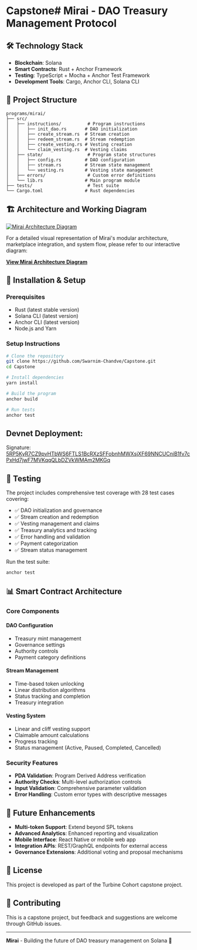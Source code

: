 # Capstone# Mirai - DAO Treasury Management Protocol

## 🛠️ Technology Stack

- **Blockchain**: Solana
- **Smart Contracts**: Rust + Anchor Framework
- **Testing**: TypeScript + Mocha + Anchor Test Framework
- **Development Tools**: Cargo, Anchor CLI, Solana CLI

## 📁 Project Structure

```
programs/mirai/
├── src/
│   ├── instructions/          # Program instructions
│   │   ├── init_dao.rs       # DAO initialization
│   │   ├── create_stream.rs  # Stream creation
│   │   ├── redeem_stream.rs  # Stream redemption
│   │   ├── create_vesting.rs # Vesting creation
│   │   └── claim_vesting.rs  # Vesting claims
│   ├── state/                 # Program state structures
│   │   ├── config.rs         # DAO configuration
│   │   ├── stream.rs         # Stream state management
│   │   └── vesting.rs        # Vesting state management
│   ├── errors/                # Custom error definitions
│   └── lib.rs                # Main program module
├── tests/                     # Test suite
└── Cargo.toml                # Rust dependencies
```



## 🏗️ Architecture and Working Diagram

[![Mirai Architecture Diagram](./diag.png)](./diag.png)

For a detailed visual representation of Mirai's modular architecture, marketplace integration, and system flow, please refer to our interactive diagram:

**[View Mirai Architecture Diagram](https://excalidraw.com/#json=7OVJn4MvJ8u_AfwBMSrxw,WNT-mnRvRhLTNm9VZtKUrA)**

## 🔧 Installation & Setup

### Prerequisites
- Rust (latest stable version)
- Solana CLI (latest version)
- Anchor CLI (latest version)
- Node.js and Yarn

### Setup Instructions
```bash
# Clone the repository
git clone https://github.com/Swarnim-Chandve/Capstone.git
cd Capstone

# Install dependencies
yarn install

# Build the program
anchor build

# Run tests
anchor test
```

## Devnet Deployment:

Signature: [5RP5KyR7CZ9pvHTbWS6FTLS1BcRXzSFFobnhMWXsjXF69NNCUCniB1fv7cPxHd7jwF7MVKqqQLbDZVkWMAm2MKGq](https://explorer.solana.com/tx/5RP5KyR7CZ9pvHTbWS6FTLS1BcRXzSFFobnhMWXsjXF69NNCUCniB1fv7cPxHd7jwF7MVKqqQLbDZVkWMAm2MKGq?cluster=devnet)
   

## 🧪 Testing

The project includes comprehensive test coverage with 28 test cases covering:

- ✅ DAO initialization and governance
- ✅ Stream creation and redemption
- ✅ Vesting management and claims
- ✅ Treasury analytics and tracking
- ✅ Error handling and validation
- ✅ Payment categorization
- ✅ Stream status management

Run the test suite:
```bash
anchor test
```

## 📊 Smart Contract Architecture

### Core Components

#### DAO Configuration
- Treasury mint management
- Governance settings
- Authority controls
- Payment category definitions

#### Stream Management
- Time-based token unlocking
- Linear distribution algorithms
- Status tracking and completion
- Treasury integration

#### Vesting System
- Linear and cliff vesting support
- Claimable amount calculations
- Progress tracking
- Status management (Active, Paused, Completed, Cancelled)

### Security Features
- **PDA Validation**: Program Derived Address verification
- **Authority Checks**: Multi-level authorization controls
- **Input Validation**: Comprehensive parameter validation
- **Error Handling**: Custom error types with descriptive messages

## 🔮 Future Enhancements

- **Multi-token Support**: Extend beyond SPL tokens
- **Advanced Analytics**: Enhanced reporting and visualization
- **Mobile Interface**: React Native or mobile web app
- **Integration APIs**: REST/GraphQL endpoints for external access
- **Governance Extensions**: Additional voting and proposal mechanisms

## 📝 License

This project is developed as part of the Turbine Cohort capstone project.

## 🤝 Contributing

This is a capstone project, but feedback and suggestions are welcome through GitHub issues.

---

**Mirai** - Building the future of DAO treasury management on Solana 🚀
